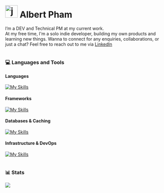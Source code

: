 # <img alt="jojo" width="40px" src="https://media.giphy.com/media/v1.Y2lkPTc5MGI3NjExNGtqanVoZWJwYnhic2Fwcm14Y3diMTRyYWIwZzBuOXRnMXlmaGx6NyZlcD12MV9naWZzX3RyZW5kaW5nJmN0PWc/tqj4m9BRURayxQAIW9/giphy.gif"/> Albert Pham

I’m a DEV and Technical PM at my current work.  
At my free time, I'm a solo indie developer, building my own products and learning new things.
Wanna to connect for any enquiries, collaborations, or just a chat? 
Feel free to reach out to me via [LinkedIn](https://www.linkedin.com/in/albertpham29/)

#

### :computer: Languages and Tools

#### Languages

[![My Skills](https://skillicons.dev/icons?i=js,ts,py,go,bash)](https://skillicons.dev)

#### Frameworks

[![My Skills](https://skillicons.dev/icons?i=nodejs,react,nestjs,django,fastapi)](https://skillicons.dev)

#### Databases & Caching

[![My Skills](https://skillicons.dev/icons?i=postgres,mysql)](https://skillicons.dev)

#### Infrastructure & DevOps

[![My Skills](https://skillicons.dev/icons?i=docker,k8s,aws,gcp)](https://skillicons.dev)

#

### :bar_chart: Stats

<img src="https://github-readme-stats.vercel.app/api?username=pnphuong29&show_icons=true&theme=tokyonight"/>
